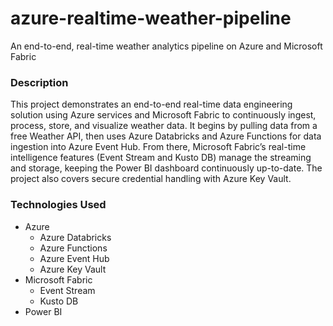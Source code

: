 # azure-realtime-weather-pipeline
An end-to-end, real-time weather analytics pipeline on Azure and Microsoft Fabric

### Description
This project demonstrates an end-to-end real-time data engineering solution using Azure services and Microsoft Fabric to continuously ingest, process, store, and visualize weather data. It begins by pulling data from a free Weather API, then uses Azure Databricks and Azure Functions for data ingestion into Azure Event Hub. From there, Microsoft Fabric’s real-time intelligence features (Event Stream and Kusto DB) manage the streaming and storage, keeping the Power BI dashboard continuously up-to-date. The project also covers secure credential handling with Azure Key Vault.

### Technologies Used

- Azure
  - Azure Databricks
  - Azure Functions
  - Azure Event Hub
  - Azure Key Vault
- Microsoft Fabric
  - Event Stream
  - Kusto DB
- Power BI
